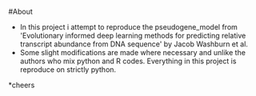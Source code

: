#About
* In this project i attempt to reproduce the pseudogene_model from 'Evolutionary informed deep learning methods for predicting relative transcript abundance from DNA sequence' by Jacob Washburn et al.
* Some slight modifications are made where necessary and unlike the authors who mix python and R codes. Everything in this project is reproduce on strictly python.


*cheers 
